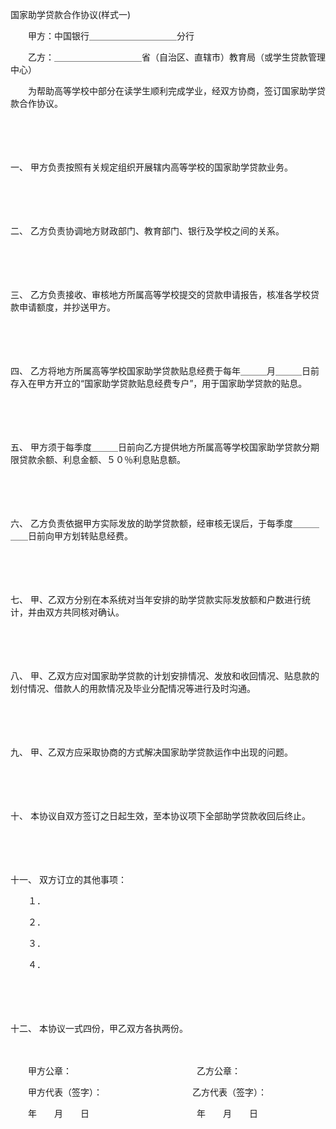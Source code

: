 



国家助学贷款合作协议(样式一)



 

　　甲方：中国银行＿＿＿＿＿＿＿＿＿＿分行

　　乙方：＿＿＿＿＿＿＿＿＿＿省（自治区、直辖市）教育局（或学生贷款管理中心） 

　　为帮助高等学校中部分在读学生顺利完成学业，经双方协商，签订国家助学贷款合作协议。 

　　

　　

一、
甲方负责按照有关规定组织开展辖内高等学校的国家助学贷款业务。 

　　

　　

二、
乙方负责协调地方财政部门、教育部门、银行及学校之间的关系。 

　　

　　

三、
乙方负责接收、审核地方所属高等学校提交的贷款申请报告，核准各学校贷款申请额度，并抄送甲方。 

　　

　　

四、
乙方将地方所属高等学校国家助学贷款贴息经费于每年＿＿＿月＿＿＿日前存入在甲方开立的“国家助学贷款贴息经费专户”，用于国家助学贷款的贴息。 

　　

　　

五、
甲方须于每季度＿＿＿日前向乙方提供地方所属高等学校国家助学贷款分期限贷款余额、利息金额、５０％利息贴息额。 

　　

　　

六、
乙方负责依据甲方实际发放的助学贷款额，经审核无误后，于每季度＿＿＿＿＿日前向甲方划转贴息经费。 

　　

　　

七、
甲、乙双方分别在本系统对当年安排的助学贷款实际发放额和户数进行统计，并由双方共同核对确认。 

　　

　　

八、
甲、乙双方应对国家助学贷款的计划安排情况、发放和收回情况、贴息款的划付情况、借款人的用款情况及毕业分配情况等进行及时沟通。 

　　

　　

九、
甲、乙双方应采取协商的方式解决国家助学贷款运作中出现的问题。 

　　

　　

十、
本协议自双方签订之日起生效，至本协议项下全部助学贷款收回后终止。 

　　

　　

十一、
双方订立的其他事项： 

　　１． 

　　２． 

　　３． 

　　４． 

　　

　　

十二、
本协议一式四份，甲乙双方各执两份。　　

　　

　　甲方公章：　　　　　　　　　　　　　　 乙方公章：　　

　　甲方代表（签字）：　　　　　　　　　　 乙方代表（签字）：

　　年　　月　　日　　　　　　　　　　　　 年　　月　　日

　　